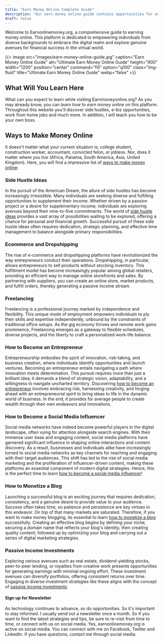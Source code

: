 ```yaml
---
title: "Earn Money Online Complete Guide"
description: "Our earn money online guide contains opportunities for entrepreneurs, like e-biz, work at home jobs, side hustles, monetization tips and more."
draft: false
---
```


Welcome to Earnonlinemoney.org, a comprehensive guide to earning money online. This platform is dedicated to empowering individuals from diverse backgrounds to embrace the digital realm and explore genuine avenues for financial success in the virtual world.

{{< image src="images/earn-money-online-guide.jpg" caption="Earn Money Online Guide" alt="Ultimate Earn Money Online Guide" height="900" width="1200" position="center" command="fill" option="q100" class="img-fluid" title="Ultimate Earn Money Online Guide" webp="false" >}}

## What Will You Learn Here

What can you expect to learn while visiting Earnmoneyonline.org? As you may already know, you can *learn how to earn money online* on this platform. Throughout this website you'll discover side hustles, e-biz opportunities, work from home jobs and much more. In addition, I will teach you how to be your own boss.

## Ways to Make Money Online

It doesn't matter what your current situation is; college student, construction worker, accountant, convicted felon, or jobless. Nor, does it matter where you live (Africa, Panama, South America, Asia, United Kingdom). Here, you will find a impressive list of [ways to make money online](/blog/ways-to-make-money-online):

### Side Hustle Ideas

In the pursuit of the American Dream, the allure of side hustles has become increasingly irresistible. Many individuals are seeking diverse and fulfilling opportunities to supplement their income. Whether driven by a passion project or a desire for supplementary income, individuals are exploring avenues beyond their nine-to-five commitments. The world of [side hustle ideas](/blog/best-side-hustle-ideas) provides a vast array of possibilities waiting to be explored, offering a chance for personal and financial growth. Successful pursuit of these side hustle ideas often requires dedication, strategic planning, and effective time management to balance alongside primary responsibilities.

### Ecommerce and Dropshipping

The rise of e-commerce and dropshipping platforms have revolutionized the way entrepreneurs conduct their operations. Dropshipping, in particular, allows entrepreneurs to sell products without stocking inventory. This fulfillment model has become increasingly popular among global retailers, providing an efficient way to manage online storefronts and sales. By partnering with suppliers, you can create an online store, market products, and fulfill orders, thereby generating a passive income stream.

### Freelancing

Freelancing is a professional journey marked by independence and flexibility. This unique mode of employment empowers individuals to ply their skills and expertise independently, unbound by the constraints of traditional office setups. As the gig economy thrives and remote work gains prominence, Freelancing emerges as a gateway to flexible schedules, diverse projects, and the liberty to craft a personalized work-life balance.

### How to Become an Entrepreneur

Entrepreneurship embodies the spirit of innovation, risk-taking, and business creation, where individuals identify opportunities and launch ventures. Becoming an entrepreneur entails navigating a path where innovation meets determination. This pursuit requires more than just a brilliant idea; it demands a blend of strategic vision, adaptability, and a willingness to navigate uncharted territory. Discovering [how to become an entrepreneur](blog/how-to-become-an-entrepreneur) involves embracing risk, harnessing creativity, and forging ahead with an entrepreneurial spirit to bring ideas to life in the dynamic world of business. In the end, it provides for average people to create wealth through their own endeavors and innovations.

### How to Become a Social Media Influencer

Social media networks have indeed become powerful players in the digital landscape, often vying for attention alongside search engines. With their immense user base and engaging content, social media platforms have garnered significant influence in shaping online interactions and content discovery. As a result, businesses and individuals alike have increasingly turned to social media networks as key channels for reaching and engaging with their target audiences. This shift has led to the rise of social media marketing and the proliferation of influencer-driven content, making these platforms an essential component of modern digital strategies. Hence, this is the perfect time to learn [how to become a social media influencer](blog/how-to-become-an-social-media-influencer)!

### How to Monetize a Blog

Launching a successful blog is an exciting journey that requires dedication, consistency, and a genuine desire to provide value to your audience. Success often takes time, so patience and persistence are key virtues in this endeavor. On top of that many markets are saturated. Therefore, if you want to make money blogging, its essential to learn [how to monetize a blog](blog/how-to-monetize-a-blog) successfully. Creating an effective blog begins by defining your niche, securing a domain name that reflects your blog's identity, then creating quality content; followed up by optimizing your blog and carrying out a series of digital marketing strategies.

### Passive Income Investments

Exploring various avenues such as real estate, dividend-yielding stocks, peer-to-peer lending, or royalties from creative work presents opportunities for generating earnings with minimal ongoing effort. These investment avenues can diversify portfolios, offering consistent returns over time. Engaging in diverse investment strategies like these aligns with the concept of [passive income investments](/blog/passive-income-investments).

#### Sign up for Newsletter

As technology continues to advance, so do opportunities. So it's important to stay informed. I usually send out a newsletter once a month. So if you want to find the latest strategies and tips, be sure to re-visit from time to time, or connect with us on social media. Yes, earnonlinemoney.org is active on social media. You can connect with me on Facebook, Twitter and LinkedIn. If you have questions, contact me through social media.
